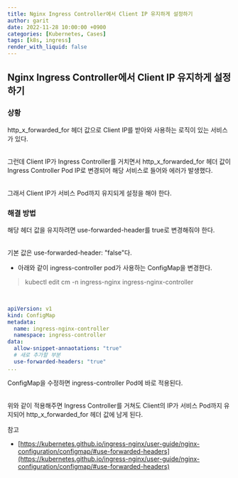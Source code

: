 ```yaml
---
title: Nginx Ingress Controller에서 Client IP 유지하게 설정하기
author: garit
date: 2022-11-28 10:00:00 +0900
categories: [Kubernetes, Cases]
tags: [k8s, ingress]
render_with_liquid: false
---
```


## Nginx Ingress Controller에서 Client IP 유지하게 설정하기

### 상황

http_x_forwarded_for 헤더 값으로 Client IP를 받아와 사용하는 로직이 있는 서비스가 있다.  
<br/>

그런데 Client IP가 Ingress Controller를 거치면서 http_x_forwarded_for 헤더 값이 Ingress Controller Pod IP로 변경되어 해당 서비스로 들어와 에러가 발생했다.  
<br/>

그래서 Client IP가 서비스 Pod까지 유지되게 설정을 해야 한다.

### 해결 방법

해당 헤더 값을 유지하려면 use-forwarded-header를 true로 변경해줘야 한다.  
<br/>

기본 값은 use-forwarded-header: "false"다.
<br/>

- 아래와 같이 ingress-controller pod가 사용하는 ConfigMap을 변경한다.  
> kubectl edit cm -n ingress-nginx ingress-nginx-controller  
<br/>

```yaml
apiVersion: v1
kind: ConfigMap
metadata:
  name: ingress-nginx-controller
  namespace: ingress-controller
data:
  allow-snippet-annaotations: "true"
  # 새로 추가할 부분
  use-forwarded-headers: "true"
...  
```

ConfigMap을 수정하면 ingress-controller Pod에 바로 적용된다.  
<br/>

위와 같이 적용해주면 Ingress Controller를 거쳐도 Client의 IP가 서비스 Pod까지 유지되어 http_x_forwarded_for 헤더 값에 남게 된다.
<br/>

참고
- [https://kubernetes.github.io/ingress-nginx/user-guide/nginx-configuration/configmap/#use-forwarded-headers](https://kubernetes.github.io/ingress-nginx/user-guide/nginx-configuration/configmap/#use-forwarded-headers)

